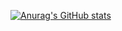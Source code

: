 [![Anurag's GitHub stats](https://github-readme-stats.vercel.app/api?username=KozlovKV&show_icons=true&theme=transparent)](https://github.com/anuraghazra/github-readme-stats)

<!--
**KozlovKV/KozlovKV** is a ✨ _special_ ✨ repository because its `README.md` (this file) appears on your GitHub profile.

Here are some ideas to get you started:

- 🔭 I’m currently working on ...
- 🌱 I’m currently learning ...
- 👯 I’m looking to collaborate on ...
- 🤔 I’m looking for help with ...
- 💬 Ask me about ...
- 📫 How to reach me: ...
- 😄 Pronouns: ...
- ⚡ Fun fact: ...
-->
